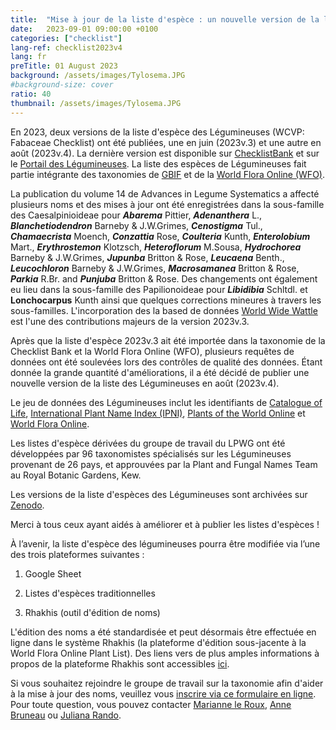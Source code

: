 ```yaml
---
title:  "Mise à jour de la liste d'espèce : un nouvelle version de la liste des Légumineuses (2023v.4) a été publiée sur Zenodo"
date:   2023-09-01 09:00:00 +0100
categories: ["checklist"]
lang-ref: checklist2023v4
lang: fr
preTitle: 01 August 2023
background: /assets/images/Tylosema.JPG
#background-size: cover
ratio: 40
thumbnail: /assets/images/Tylosema.JPG
---
```



En 2023, deux versions de la liste d'espèce des Légumineuses (WCVP: Fabaceae Checklist) ont été publiées, une en juin (2023v.3) et une autre en août (2023v.4). La dernière version est disponible sur [ChecklistBank](https://www.checklistbank.org/) et sur le [Portail des Légumineuses](https://www.legumedata.org/fr/). La liste des espèces de Légumineuses fait partie intégrante des taxonomies de [GBIF](https://www.gbif.org/) et de la [World Flora Online (WFO)](https://www.worldfloraonline.org/).

La publication du volume 14 de Advances in Legume Systematics a affecté plusieurs noms et des mises à jour ont été enregistrées dans la sous-famille des Caesalpinioideae pour ***Abarema*** Pittier, ***Adenanthera*** L., ***Blanchetiodendron*** Barneby & J.W.Grimes, ***Cenostigma*** Tul., ***Chamaecrista*** Moench, ***Conzattia*** Rose, ***Coulteria*** Kunth, ***Enterolobium*** Mart., ***Erythrostemon*** Klotzsch, ***Heteroflorum*** M.Sousa, ***Hydrochorea*** Barneby & J.W.Grimes, ***Jupunba*** Britton & Rose, ***Leucaena*** Benth., ***Leucochloron*** Barneby & J.W.Grimes, ***Macrosamanea*** Britton & Rose, ***Parkia*** R.Br. and ***Punjuba*** Britton & Rose. Des changements ont également eu lieu dans la sous-famille des Papilionoideae pour ***Libidibia*** Schltdl. et **Lonchocarpus** Kunth ainsi que quelques corrections mineures à travers les sous-familles. L'incorporation des la based de données [World Wide Wattle](http://worldwidewattle.com/) est l'une des contributions majeurs de la version 2023v.3.

Après que la liste d'espèce 2023v.3 ait été importée dans la taxonomie de la Checklist Bank et la World Flora Online (WFO), plusieurs requêtes de données ont été soulevées lors des contrôles de qualité des données. Étant donnée la grande quantité d'améliorations, il a été décidé de publier une nouvelle version de la liste des Légumineuses en août (2023v.4). 

Le jeu de données des Légumineuses inclut les identifiants de [Catalogue of Life](https://www.catalogueoflife.org/), [International Plant Name Index (IPNI)](https://www.ipni.org/), [Plants of the World Online](https://powo.science.kew.org/) et [World Flora Online](https://www.worldfloraonline.org/).

Les listes d'espèce dérivées du groupe de travail du LPWG ont été développées par 96 taxonomistes spécialisés sur les Légumineuses provenant de 26 pays, et approuvées par la Plant and Fungal Names Team au Royal Botanic Gardens, Kew.

Les versions de la liste d'espèces des Légumineuses sont archivées sur [Zenodo](https://doi.org/10.5281/zenodo.6451530).

Merci à tous ceux ayant aidés à améliorer et à publier les listes d'espèces !

À l’avenir, la liste d'espèce des légumineuses pourra être modifiée via l’une des trois plateformes suivantes :

1. Google Sheet

2. Listes d'espèces traditionnelles

3. Rhakhis (outil d'édition de noms)


L'édition des noms a été standardisée et peut désormais être effectuée en ligne dans le système Rhakhis (la plateforme d'édition sous-jacente à la World Flora Online Plant List). Des liens vers de plus amples informations à propos de la plateforme Rhakhis sont accessibles [ici](https://plant-list-docs.rbge.info/rhakhis/).

Si vous souhaitez rejoindre le groupe de travail sur la taxonomie afin d'aider à la mise à jour des noms, veuillez vous [inscrire via ce formulaire en ligne](https://docs.google.com/forms/d/e/1FAIpQLSfCrUgmzIEgNBM6snTl_cTQhiiRloPlUQ0kon2Lj-KIoCY_nA/viewform?usp=sharing). Pour toute question, vous pouvez contacter [Marianne le Roux](mailto:m.leroux@sanbi.org.za), [Anne Bruneau](mailto:anne.bruneau@umontreal.ca) ou [Juliana Rando](ju_rando@hotmail.com).
